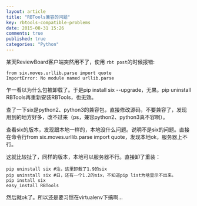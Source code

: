 ```yaml
---
layout: article
title: "RBTools兼容的问题"
key: rbtools-compatible-problems
date: 2015-08-31 15:26
comments: true
published: true
categories: "Python"
---
```

  
  某天ReviewBoard客户端突然用不了，使用	`rbt post`的时候报错:

  	from six.moves.urllib.parse import quote
	ImportError: No module named urllib.parse

  乍一看以为什么包被卸载了。于是pip install six --upgrade，无果。pip uninstall RBTools再重新安装RBTools，也无效。

  查了一下six是python2、python3的兼容包，直接修改源码，不要兼容了，发现用到的地方好多，改不过来（ps，兼容python2、python3真不容啊）。

  查看six的版本，发现跟本地一样的，本地没什么问题。说明不是six的问题。直接在命令行from six.moves.urllib.parse import quote，发现本地ok，服务器上不行。

  这就比较扯了，同样的版本，本地可以服务器不行。直接卸了重装：

    pip uninstall six #注，这里卸载了1.9的six
    pip uninstall six #日，还有一个1.2的six，不知道pip list为啥显示不出来。
    pip install six
    easy_install RBTools

  然后就ok了。所以还是要习惯在virtualenv下搞啊...
